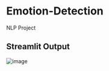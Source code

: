 # Emotion-Detection
NLP Project

## Streamlit Output

![image](https://user-images.githubusercontent.com/62986688/121156682-8c3d9e80-c866-11eb-9c61-d113e760f3a3.png)
